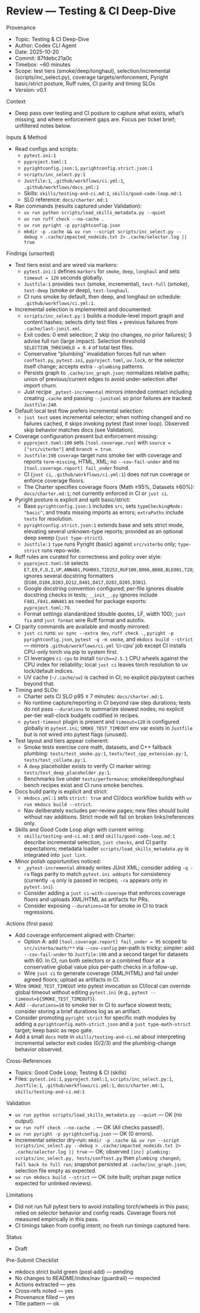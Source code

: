 # Review — Testing & CI Deep-Dive

Provenance
- Topic: Testing & CI Deep-Dive
- Author: Codex CLI Agent
- Date: 2025-10-20
- Commit: 87fdebc21a0c
- Timebox: ~60 minutes
- Scope: test tiers (smoke/deep/longhaul), selection/incremental (scripts/inc_select.py), coverage targets/enforcement, Pyright basic/strict posture, Ruff rules, CI parity and timing SLOs
- Version: v0.1

Context
- Deep pass over testing and CI posture to capture what exists, what’s missing, and where enforcement gaps are. Focus per ticket brief; unfiltered notes below.

Inputs & Method
- Read configs and scripts:
  - `pytest.ini:1`
  - `pyproject.toml:1`
  - `pyrightconfig.json:1`, `pyrightconfig.strict.json:1`
  - `scripts/inc_select.py:1`
  - `Justfile:1`, `.github/workflows/ci.yml:1`, `.github/workflows/docs.yml:1`
  - Skills: `skills/testing-and-ci.md:1`, `skills/good-code-loop.md:1`
  - SLO reference: `docs/charter.md:1`
- Ran commands (results captured under Validation):
  - `uv run python scripts/load_skills_metadata.py --quiet`
  - `uv run ruff check --no-cache .`
  - `uv run pyright -p pyrightconfig.json`
  - `mkdir -p .cache && uv run --script scripts/inc_select.py --debug > .cache/impacted_nodeids.txt 2> .cache/selector.log || true`

Findings (unsorted)
- Test tiers exist and are wired via markers:
  - `pytest.ini:1` defines `markers` for `smoke`, `deep`, `longhaul` and sets `timeout = 120` seconds globally.
  - `Justfile:1` provides `test` (smoke, incremental), `test-full` (smoke), `test-deep` (smoke or deep), `test-longhaul`.
  - CI runs smoke by default, then deep, and longhaul on schedule: `.github/workflows/ci.yml:1`.
- Incremental selection is implemented and documented:
  - `scripts/inc_select.py:1` builds a module-level import graph and content hashes; selects dirty test files + previous failures from `.cache/last-junit.xml`.
  - Exit codes: 0 emit selection; 2 skip (no changes, no prior failures); 3 advise full run (large impact). Selection threshold `SELECTION_THRESHOLD = 0.4` of total test files.
  - Conservative “plumbing” invalidation forces full run when `conftest.py`, `pytest.ini`, `pyproject.toml`, `uv.lock`, or the selector itself change; accepts extra `--plumbing` patterns.
  - Persists graph to `.cache/inc_graph.json`; normalizes relative paths; union of previous/current edges to avoid under-selection after import churn.
  - Just recipe `_pytest-incremental` mirrors intended contract including creating `.cache` and passing `--junitxml` so prior failures are tracked: `Justfile:240`.
- Default local test flow prefers incremental selection:
  - `just test` uses incremental selector; when nothing changed and no failures cached, it skips invoking pytest (fast inner loop). Observed skip behavior matches docs (see Validation).
- Coverage configuration present but enforcement missing:
  - `pyproject.toml:100` sets `[tool.coverage.run]` with `source = ["src/viterbo"]` and `branch = true`.
  - `Justfile:198` `coverage` target runs smoke tier with coverage and reports `term-missing`, HTML, XML; no `--cov-fail-under` and no `[tool.coverage.report] fail_under` found.
  - CI (`just ci`, `.github/workflows/ci.yml:1`) does not run coverage or enforce coverage floors.
  - The Charter specifies coverage floors (Math ≥95%, Datasets ≥60%): `docs/charter.md:1`; not currently enforced in CI or `just ci`.
- Pyright posture is explicit and split basic/strict:
  - Base `pyrightconfig.json:1` includes `src`, sets `typeCheckingMode: "basic"`, and treats missing imports as errors; `extraPaths` include `tests` for resolution.
  - `pyrightconfig.strict.json:1` extends base and sets strict mode, elevating several unknown-type reports; provided as an optional deep sweep (`just type-strict`).
  - `Justfile:1` `type` runs Pyright (basic) against `src/viterbo` only; `type-strict` runs repo-wide.
- Ruff rules are curated for correctness and policy over style:
  - `pyproject.toml:50` selects `E7,E9,F,D,I,UP,ANN401,PGH003,TID252,RUF100,B006,B008,BLE001,T20`; ignores several docstring formatters (`D100,D104,D203,D212,D401,D417,D202,D205,D301`).
  - Google docstring convention configured; per-file ignores disable docstring checks in tests; `__init__.py` ignores include `F401,F841,ANN401` as needed for package exports: `pyproject.toml:79`.
  - Format settings standardized (double quotes, LF, width 100); `just fix` and `just format` wire Ruff format and autofix.
- CI parity commands are available and mostly mirrored:
  - `just ci` runs: `uv sync --extra dev`, `ruff check .`, `pyright -p pyrightconfig.json`, `pytest -q -m smoke`, and `mkdocs build --strict` — mirrors `.github/workflows/ci.yml` ‘ci-cpu’ job except CI installs CPU-only torch via pip to system first.
  - CI leverages `ci-cpu` to install `torch==2.5.1` CPU wheels against the CPU index for reliability; local `just ci` leaves torch resolution to uv lock/default indices.
  - UV cache (`~/.cache/uv`) is cached in CI; no explicit pip/pytest caches beyond that.
- Timing and SLOs:
  - Charter sets CI SLO p95 ≤ 7 minutes: `docs/charter.md:1`.
  - No runtime capture/reporting in CI beyond raw step durations; tests do not pass `--durations` to summarize slowest nodes; no explicit per-tier wall-clock budgets codified in recipes.
  - `pytest-timeout` plugin is present and `timeout=120` is configured globally in `pytest.ini`; `SMOKE_TEST_TIMEOUT` env var exists in `Justfile` but is not wired into pytest flags (unused).
- Test layout and tiers appear coherent:
  - Smoke tests exercise core math, datasets, and C++ fallback plumbing: `tests/test_smoke.py:1`, `tests/test_cpp_extension.py:1`, `tests/test_collate.py:1`.
  - A `deep` placeholder exists to verify CI marker wiring: `tests/test_deep_placeholder.py:1`.
  - Benchmarks live under `tests/performance`; smoke/deep/longhaul bench recipes exist and CI runs smoke benches.
- Docs build parity is explicit and strict:
  - `mkdocs.yml:1` sets `strict: true` and CI/docs workflow builds with `uv run mkdocs build --strict`.
  - Nav deliberately excludes per-review pages; new files should build without nav additions. Strict mode will fail on broken links/references only.
- Skills and Good Code Loop align with current wiring:
  - `skills/testing-and-ci.md:1` and `skills/good-code-loop.md:1` describe incremental selection, `just checks`, and CI parity expectations; metadata loader `scripts/load_skills_metadata.py` is integrated into `just lint`.
- Minor polish opportunities noticed:
  - `_pytest-incremental` already writes JUnit XML; consider adding `-q -ra` flags parity to match `pytest.ini addopts` for consistency (currently `-q` only is passed in recipes; `-ra` appears only in `pytest.ini`).
  - Consider adding a `just ci-with-coverage` that enforces coverage floors and uploads XML/HTML as artifacts for PRs.
  - Consider exposing `--durations=10` for smoke in CI to track regressions.

Actions (first pass)
- Add coverage enforcement aligned with Charter:
  - Option A: add `[tool.coverage.report] fail_under = 95` scoped to `src/viterbo/math/**` via `--cov-config` per-path is tricky; simpler: add `--cov-fail-under` to `Justfile:198` and a second target for datasets with 60. In CI, run both selectors or a combined floor at a conservative global value plus per-path checks in a follow-up.
  - Wire `just ci` to generate coverage (XML/HTML) and fail under agreed floors; upload as artifacts in CI.
- Wire `SMOKE_TEST_TIMEOUT` into pytest invocation so CI/local can override global timeout without editing `pytest.ini` (e.g., `pytest --timeout=${SMOKE_TEST_TIMEOUT}`).
- Add `--durations=10` to smoke tier in CI to surface slowest tests; consider storing a brief durations log as an artifact.
- Consider promoting `pyright strict` for specific math modules by adding a `pyrightconfig.math-strict.json` and a `just type-math-strict` target; keep basic as repo gate.
- Add a small `docs` note in `skills/testing-and-ci.md` about interpreting incremental selector exit codes (0/2/3) and the plumbing-change behavior observed.

Cross-References
- Topics: Good Code Loop; Testing & CI (skills)
- Files: `pytest.ini:1`, `pyproject.toml:1`, `scripts/inc_select.py:1`, `Justfile:1`, `.github/workflows/ci.yml:1`, `docs/charter.md:1`, `skills/testing-and-ci.md:1`

Validation
- `uv run python scripts/load_skills_metadata.py --quiet` — OK (no output).
- `uv run ruff check --no-cache .` — OK (All checks passed!).
- `uv run pyright -p pyrightconfig.json` — OK (0 errors).
- Incremental selector dry-run: `mkdir -p .cache && uv run --script scripts/inc_select.py --debug > .cache/impacted_nodeids.txt 2> .cache/selector.log || true` — OK; observed `[inc] plumbing: scripts/inc_select.py, tests/conftest.py` then `plumbing changed; fall back to full run`; snapshot persisted at `.cache/inc_graph.json`; selection file empty as expected.
- `uv run mkdocs build --strict` — OK (site built; orphan page notice expected for unlinked reviews).

Limitations
- Did not run full pytest tiers to avoid installing torch/wheels in this pass; relied on selector behavior and config reads. Coverage floors not measured empirically in this pass.
- CI timings taken from config intent; no fresh run timings captured here.

Status
- Draft

Pre-Submit Checklist
- mkdocs strict build green (post‑add) — pending
- No changes to README/index/nav (guardrail) — respected
- Actions extracted — yes
- Cross‑refs noted — yes
- Provenance filled — yes
- Title pattern — ok
